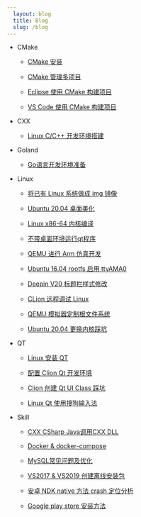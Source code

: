```yaml
---
  layout: blog
  title: Blog
  slug: /blog
---
```

* CMake

  * [CMake 安装](blog/CMake/001_CMake安装.md)

  * [CMake 管理多项目](blog/CMake/002_CMake管理多项目.md)

  * [Eclipse 使用 CMake 构建项目](blog/CMake/003_Eclipse使用CMake.md)

  * [VS Code 使用 CMake 构建项目](blog/CMake/004_VSCode使用CMake.md)

* CXX

  * [Linux C/C++ 开发环境搭建](blog/CXX/001_LinuxC开发环境搭建.md)

* Goland

  * [Go语言开发环境准备](blog/Goland/001_Go语言开发环境准备.md)

* Linux

  * [将已有 Linux 系统做成 img 镜像](blog/Linux/001_将已有Linux系统做成img镜像.md)

  * [Ubuntu 20.04 桌面美化](blog/Linux/002_Ubuntu桌面美化.md)

  * [Linux x86-64 内核编译](blog/Linux/003_编译内核.md)

  * [不带桌面环境运行qt程序](blog/Linux/004_不带桌面环境运行qt程序.md)

  * [QEMU 进行 Arm 仿真开发](blog/Linux/005_QEMU进行Arm仿真开发.md)

  * [Ubuntu 16.04 rootfs 启用 ttyAMA0](blog/Linux/006_Ubuntu_16.04_rootfs启用ttyAMA0.md)

  * [Deepin V20 标题栏样式修改](blog/Linux/007_DeepinV20标题栏样式修改.md)

  * [CLion 远程调试 Linux](blog/Linux/008_CLion远程调试Linux.md)

  * [QEMU 模拟器定制根文件系统](blog/Linux/009_QEMU模拟器制作根文件系统.md)

  * [Ubuntu 20.04 更换内核踩坑](blog/Linux/010_Ubuntu更换内核踩坑.md)

* QT

  * [Linux 安装 QT](blog/QT/001_Linux安装QT.md)

  * [配置 Clion Qt 开发环境](blog/QT/002_Clion开发Qt.md)

  * [Clion 创建 Qt UI Class 踩坑](blog/QT/003_Clion创建QtUIClass踩坑.md)

  * [Linux Qt 使用搜狗输入法](blog/QT/004_Qt搜狗输入法.md)

* Skill

  * [CXX CSharp Java调用CXX DLL](blog/Skill/001_CXXCSharpJava调用CXXDLL.md)

  * [Docker & docker-compose](blog/Skill/002_Docker.md)

  * [MySQL常见问题及优化](blog/Skill/003_MySql常见问题及优化.md)

  * [VS2017 & VS2019 创建离线安装包](blog/Skill/004_VS2019VS2019创建离线安装包.md)

  * [安卓 NDK native 方法 crash 定位分析](blog/Skill/005_安卓NDKnative方法crash定位分析.md)

  * [Google play store 安装方法](blog/Skill/006_GooglePlayStore.md)

